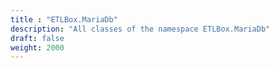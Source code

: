 ```yaml
---
title : "ETLBox.MariaDb"
description: "All classes of the namespace ETLBox.MariaDb"
draft: false
weight: 2000
---
```


